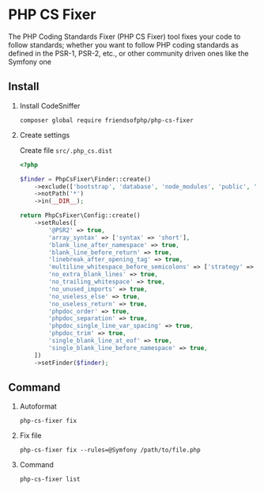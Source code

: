 PHP CS Fixer
===

The PHP Coding Standards Fixer (PHP CS Fixer) tool fixes your code to follow standards; whether you want to follow PHP coding standards as defined in the PSR-1, PSR-2, etc., or other community driven ones like the Symfony one

## Install

1. Install CodeSniffer

    ```shell
    composer global require friendsofphp/php-cs-fixer
    ```

1. Create settings

    Create file ```src/.php_cs.dist```

    ```php
    <?php
    
    $finder = PhpCsFixer\Finder::create()
        ->exclude(['bootstrap', 'database', 'node_modules', 'public', 'storage', 'tests', 'vendor'])
        ->notPath('*')
        ->in(__DIR__);
    
    return PhpCsFixer\Config::create()
        ->setRules([
            '@PSR2' => true,
            'array_syntax' => ['syntax' => 'short'],
            'blank_line_after_namespace' => true,
            'blank_line_before_return' => true,
            'linebreak_after_opening_tag' => true,
            'multiline_whitespace_before_semicolons' => ['strategy' => 'no_multi_line'],
            'no_extra_blank_lines' => true,
            'no_trailing_whitespace' => true,
            'no_unused_imports' => true,
            'no_useless_else' => true,
            'no_useless_return' => true,
            'phpdoc_order' => true,
            'phpdoc_separation' => true,
            'phpdoc_single_line_var_spacing' => true,
            'phpdoc_trim' => true,
            'single_blank_line_at_eof' => true,
            'single_blank_line_before_namespace' => true,
        ])
        ->setFinder($finder);
    ```

## Command

1. Autoformat
    ```shell
    php-cs-fixer fix
    ```

1. Fix file
    ```shell
    php-cs-fixer fix --rules=@Symfony /path/to/file.php
    ```

1. Command

    ```shell
    php-cs-fixer list
    ```


